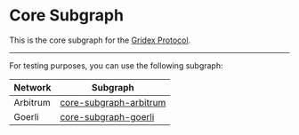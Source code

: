 # Core Subgraph

This is the core subgraph for the [Gridex Protocol](https://gdx.org).

---

For testing purposes, you can use the following subgraph:

| Network  | Subgraph                                                                                            |
|----------|-----------------------------------------------------------------------------------------------------|
| Arbitrum | [core-subgraph-arbitrum](https://api.studio.thegraph.com/query/43214/core-subgraph-arbitrum/v0.0.2) |
| Goerli   | [core-subgraph-goerli](https://api.studio.thegraph.com/query/43214/core-subgraph-goerli/v0.0.2)     |
